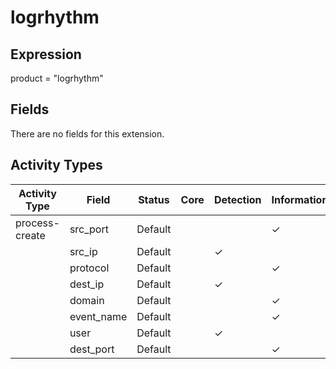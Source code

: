 logrhythm
=========

Expression
----------

product = "logrhythm"

Fields
------

There are no fields for this extension.

Activity Types
--------------

| Activity Type  | Field      | Status  | Core | Detection | Informational |
| -------------- | ---------- | ------- | ---- | --------- | ------------- |
| process-create | src_port   | Default |      |           | &#10003;      |
|                | src_ip     | Default |      | &#10003;  |               |
|                | protocol   | Default |      |           | &#10003;      |
|                | dest_ip    | Default |      | &#10003;  |               |
|                | domain     | Default |      |           | &#10003;      |
|                | event_name | Default |      |           | &#10003;      |
|                | user       | Default |      | &#10003;  |               |
|                | dest_port  | Default |      |           | &#10003;      |

